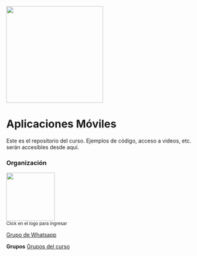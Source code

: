 <img width="256" src="https://www.icesi.edu.co/launiversidad/images/La_universidad/logo_icesi.png">

# Aplicaciones Móviles
Este es el repositorio del curso. Ejemplos de código, acceso a videos, etc. serán accesibles desde aquí.


### Organización
<a href="https://miro.com/app/board/o9J_l2waJG0="><img width="128" src="https://store-images.s-microsoft.com/image/apps.59334.13959754522315136.c4ea2415-8e3c-42bf-8f77-e885eb7c11a1.be6eacf3-e0b4-4478-9abc-47192806c1b5?mode=scale&q=90&h=300&w=300"></a><br>
<small>Click en el logo para ingresar</small>

<a href="https://chat.whatsapp.com/CahqMxQULz5DMCK2pu2YP4">Grupo de Whatsapp</a>


<b>Grupos</b>
<a href="https://docs.google.com/spreadsheets/d/1LuK7WOfv8E_b3Q57StjROObG0nDDuEvhKtWLXjCqdOM/edit?usp=sharing">Grupos del curso</a>
